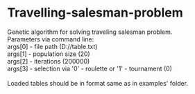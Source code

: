 # Travelling-salesman-problem

Genetic algorithm for solving traveling salesman problem.
<br />
Parameters via command line:<br />
args[0] - file path (D://table.txt)<br />
args[1] - population size (20)<br />
args[2] - iterations (200000)<br />
args[3] - selection via '0' - roulette or '1' - tournament (0)<br />
<br />
Loaded tables should be in format same as in examples' folder.
